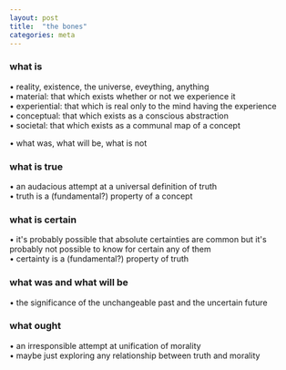 ```yaml
---
layout: post
title:  "the bones"
categories: meta
---
```


### what is
• reality, existence, the universe, eveything, anything  
• material: that which exists whether or not we experience it  
• experiential: that which is real only to the mind having the experience  
• conceptual: that which exists as a conscious abstraction  
• societal: that which exists as a communal map of a concept  
  
• what was, what will be, what is not


### what is true
• an audacious attempt at a universal definition of truth  
• truth is a (fundamental?) property of a concept


### what is certain
• it's probably possible that absolute certainties are common but it's probably not possible to know for certain any of them  
• certainty is a (fundamental?) property of truth
  

### what was and what will be
• the significance of the unchangeable past and the uncertain future


### what ought
• an irresponsible attempt at unification of morality  
• maybe just exploring any relationship between truth and morality
    
  
